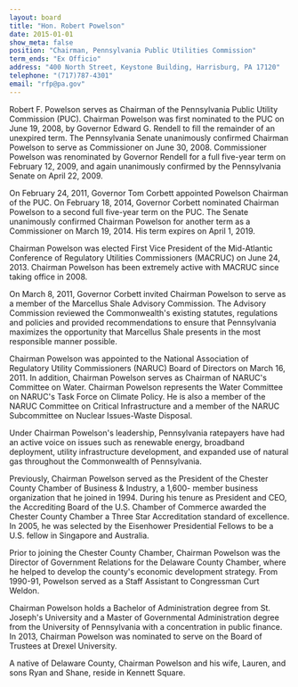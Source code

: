 ```yaml
---
layout: board
title: "Hon. Robert Powelson"
date: 2015-01-01
show_meta: false
position: "Chairman, Pennsylvania Public Utilities Commission"
term_ends: "Ex Officio"
address: "400 North Street, Keystone Building, Harrisburg, PA 17120"
telephone: "(717)787-4301"
email: "rfp@pa.gov"
---
```

Robert F. Powelson serves as Chairman of the Pennsylvania Public Utility Commission (PUC). Chairman Powelson was first nominated to the PUC on June 19, 2008, by Governor Edward G. Rendell to fill the remainder of an unexpired term. The Pennsylvania Senate unanimously confirmed Chairman Powelson to serve as Commissioner on June 30, 2008. Commissioner Powelson was renominated by Governor Rendell for a full five-year term on February 12, 2009, and again unanimously confirmed by the Pennsylvania Senate on April 22, 2009.

On February 24, 2011, Governor Tom Corbett appointed Powelson Chairman of the PUC. On February 18, 2014, Governor Corbett nominated Chairman Powelson to a second full five-year term on the PUC.  The Senate unanimously confirmed Chairman Powelson for another term as a Commissioner on March 19, 2014.  His term expires on April 1, 2019.

Chairman Powelson was elected First Vice President of the Mid-Atlantic Conference of Regulatory Utilities Commissioners (MACRUC) on June 24, 2013.  Chairman Powelson has been extremely active with MACRUC since taking office in 2008.

On March 8, 2011, Governor Corbett invited Chairman Powelson to serve as a member of the Marcellus Shale Advisory Commission. The Advisory Commission reviewed the Commonwealth's existing statutes, regulations and policies and provided recommendations to ensure that Pennsylvania maximizes the opportunity that Marcellus Shale presents in the most responsible manner possible.

Chairman Powelson was appointed to the National Association of Regulatory Utility Commissioners (NARUC) Board of Directors on March 16, 2011.  In addition, Chairman Powelson serves as Chairman of NARUC's Committee on Water. Chairman Powelson represents the Water Committee on NARUC's Task Force on Climate Policy. He is also a member of the NARUC Committee on Critical Infrastructure and a member of the NARUC Subcommittee on Nuclear Issues-Waste Disposal.

Under Chairman Powelson's leadership, Pennsylvania ratepayers have had an active voice on issues such as renewable energy, broadband deployment, utility infrastructure development, and expanded use of natural gas throughout the Commonwealth of Pennsylvania.

Previously, Chairman Powelson served as the President of the Chester County Chamber of Business & Industry, a 1,600- member business organization that he joined in 1994. During his tenure as President and CEO, the Accrediting Board of the U.S. Chamber of Commerce awarded the Chester County Chamber a Three Star Accreditation standard of excellence. In 2005, he was selected by the Eisenhower Presidential Fellows to be a U.S. fellow in Singapore and Australia.

Prior to joining the Chester County Chamber, Chairman Powelson was the Director of Government Relations for the Delaware County Chamber, where he helped to develop the county's economic development strategy. From 1990-91, Powelson served as a Staff Assistant to Congressman Curt Weldon.

Chairman Powelson holds a Bachelor of Administration degree from St. Joseph's University and a Master of Governmental Administration degree from the University of Pennsylvania with a concentration in public finance.  In 2013, Chairman Powelson was nominated to serve on the Board of Trustees at Drexel University.

A native of Delaware County, Chairman Powelson and his wife, Lauren, and sons Ryan and Shane, reside in Kennett Square.
